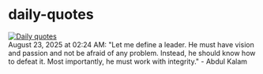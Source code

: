 # daily-quotes
[![Daily quotes](https://github.com/ceepu8/daily-quotes/actions/workflows/daily-quote.yml/badge.svg)](https://github.com/ceepu8/daily-quotes/actions/workflows/daily-quote.yml)<br/>
August 23, 2025 at 02:24 AM: "Let me define a leader. He must have vision and passion and not be afraid of any problem. Instead, he should know how to defeat it. Most importantly, he must work with integrity." - Abdul Kalam
